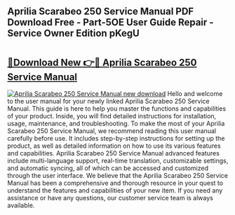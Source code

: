 ## Aprilia Scarabeo 250 Service Manual PDF Download Free - Part-5OE User Guide Repair - Service Owner Edition pKegU

# <h2><a href="http://bc6211.oget.top/?id=Aprilia+Scarabeo+250+Service+Manual">🔗Download New 👉🔴 Aprilia Scarabeo 250 Service Manual</a></h2>

[![Aprilia Scarabeo 250 Service Manual new download](https://i.imgur.com/5g1atiW.png)](http://bc6211.oget.top/?id=Aprilia+Scarabeo+250+Service+Manual)
Hello and welcome to the user manual for your newly linked Aprilia Scarabeo 250 Service Manual. This guide is here to help you master the functions and capabilities of your product. Inside, you will find detailed instructions for installation, usage, maintenance, and troubleshooting. To make the most of your Aprilia Scarabeo 250 Service Manual, we recommend reading this user manual carefully before use. It includes step-by-step instructions for setting up the product, as well as detailed information on how to use its various features and capabilities. Aprilia Scarabeo 250 Service Manual advanced features include multi-language support, real-time translation, customizable settings, and automatic syncing, all of which can be accessed and customized through the user interface. We believe that the Aprilia Scarabeo 250 Service Manual has been a comprehensive and thorough resource in your quest to understand the features and capabilities of your new item. If you need any assistance or have any questions, our customer service team is always available.
